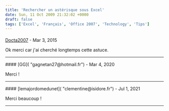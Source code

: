 ```yaml
---
title: 'Rechercher un astérisque sous Excel'
date: Sun, 11 Oct 2009 21:32:02 +0000
draft: false
tags: ['Excel', 'Français', 'Office 2007', 'Technology', 'Tips']
---
```



#### 
[Docta2007]( "jkrero@yahoo.fr") - <time datetime="2015-03-18 10:49:14">Mar 3, 2015</time>

Ok merci car j'ai cherché longtemps cette astuce.
<hr />
#### 
[GG]( "gagnetan27@hotmail.fr") - <time datetime="2020-03-26 17:59:03">Mar 4, 2020</time>

Merci !
<hr />
#### 
[lemajordomedunet]( "clementine@isidore.fr") - <time datetime="2021-07-05 19:28:37">Jul 1, 2021</time>

Merci beaucoup !
<hr />
